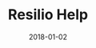 ---
layout: site
title: "Resilio Help"
date: 2018-01-02
categories: [community]
version: 1.4.7
major: 1
minor: 4
patch: 7
slug: resilio-help
link: https://help.resilio.com/hc/en-us
permalink: /sites/:slug
---